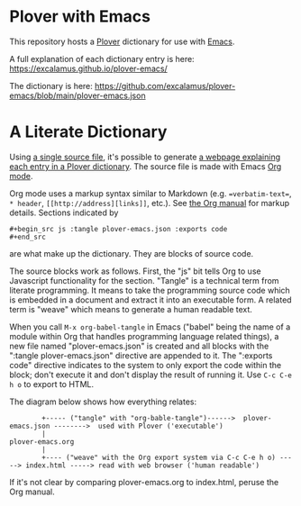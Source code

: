# Plover with Emacs

This repository hosts a
[Plover](http://www.openstenoproject.org/plover/) dictionary for use
with [Emacs](https://www.gnu.org/software/emacs/).

A full explanation of each dictionary entry is here: https://excalamus.github.io/plover-emacs/

The dictionary is here:
https://github.com/excalamus/plover-emacs/blob/main/plover-emacs.json

# A Literate Dictionary
Using [a single source
file](https://github.com/excalamus/plover-emacs/blob/main/plover-emacs.org),
it's possible to generate [a webpage explaining each entry in a Plover
dictionary](https://excalamus.github.io/plover-emacs/).  The source
file is made with Emacs [Org mode](https://orgmode.org/).

Org mode uses a markup syntax similar to Markdown
(e.g. `=verbatim-text=`, `* header`, `[[http://address][links]]`,
etc.).  See [the Org manual](https://orgmode.org/guide/Markup.html)
for markup details.  Sections indicated by

```
#+begin_src js :tangle plover-emacs.json :exports code
#+end_src
```

are what make up the dictionary.  They are blocks of source code.

The source blocks work as follows.  First, the "js" bit tells Org to
use Javascript functionality for the section.  "Tangle" is a technical
term from literate programming.  It means to take the programming
source code which is embedded in a document and extract it into an
executable form.  A related term is "weave" which means to generate a
human readable text.

When you call `M-x org-babel-tangle` in Emacs ("babel" being the name
of a module within Org that handles programming language related
things), a new file named "plover-emacs.json" is created and all
blocks with the ":tangle plover-emacs.json" directive are appended to
it.  The ":exports code" directive indicates to the system to only
export the code within the block; don't execute it and don't display
the result of running it.  Use `C-c C-e h o` to export to HTML.

The diagram below shows how everything relates:

```
        +----- ("tangle" with "org-bable-tangle")------>  plover-emacs.json -------->  used with Plover ('executable')
        |
plover-emacs.org
        |
        +---- ("weave" with the Org export system via C-c C-e h o) -----> index.html -----> read with web browser ('human readable')
```

If it's not clear by comparing plover-emacs.org to index.html, peruse
the Org manual.
